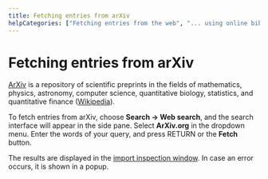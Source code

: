 ```yaml
---
title: Fetching entries from arXiv
helpCategories: ["Fetching entries from the web", "... using online bibliographic database"]
---
```


# Fetching entries from arXiv

[ArXiv](https://arxiv.org/) is a repository of scientific preprints in the fields of mathematics, physics, astronomy, computer science, quantitative biology, statistics, and quantitative finance ([Wikipedia](https://en.wikipedia.org/wiki/ArXiv)).


To fetch entries from arXiv, choose **Search -&gt; Web search**, and the search interface will appear in the side pane. Select **ArXiv.org** in the dropdown menu.
Enter the words of your query, and press <kdb>RETURN</kdb> or the **Fetch** button. 

The results are displayed in the [import inspection window](ImportInspectionDialog).
In case an error occurs, it is shown in a popup.
